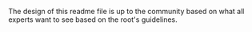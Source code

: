 The design of this readme file is up to the community based on what all experts want to see based on the root's guidelines.
